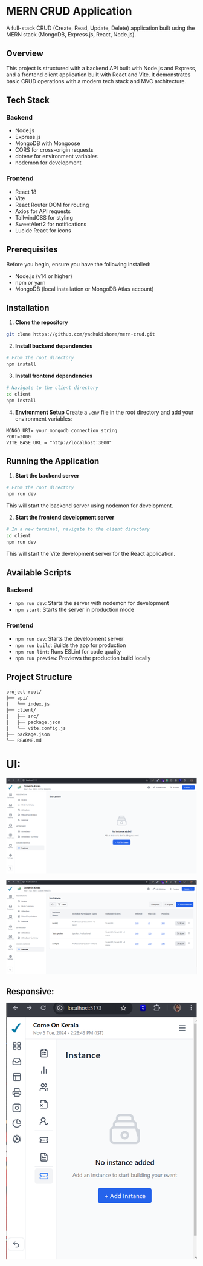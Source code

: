 # MERN CRUD Application

A full-stack CRUD (Create, Read, Update, Delete) application built using the MERN stack (MongoDB, Express.js, React, Node.js).

## Overview

This project is structured with a backend API built with Node.js and Express, and a frontend client application built with React and Vite. It demonstrates basic CRUD operations with a modern tech stack and MVC architecture.

## Tech Stack

### Backend
- Node.js
- Express.js
- MongoDB with Mongoose
- CORS for cross-origin requests
- dotenv for environment variables
- nodemon for development

### Frontend
- React 18
- Vite
- React Router DOM for routing
- Axios for API requests
- TailwindCSS for styling
- SweetAlert2 for notifications
- Lucide React for icons

## Prerequisites

Before you begin, ensure you have the following installed:
- Node.js (v14 or higher)
- npm or yarn
- MongoDB (local installation or MongoDB Atlas account)

## Installation

1. **Clone the repository**
```bash
git clone https://github.com/yadhukishore/mern-crud.git
```

2. **Install backend dependencies**
```bash
# From the root directory
npm install
```

3. **Install frontend dependencies**
```bash
# Navigate to the client directory
cd client
npm install
```

4. **Environment Setup**
Create a `.env` file in the root directory and add your environment variables:
```env
MONGO_URI= your_mongodb_connection_string
PORT=3000
VITE_BASE_URL = "http://localhost:3000"
```

## Running the Application

1. **Start the backend server**
```bash
# From the root directory
npm run dev
```
This will start the backend server using nodemon for development.

2. **Start the frontend development server**
```bash
# In a new terminal, navigate to the client directory
cd client
npm run dev
```
This will start the Vite development server for the React application.

## Available Scripts

### Backend
- `npm run dev`: Starts the server with nodemon for development
- `npm start`: Starts the server in production mode

### Frontend
- `npm run dev`: Starts the development server
- `npm run build`: Builds the app for production
- `npm run lint`: Runs ESLint for code quality
- `npm run preview`: Previews the production build locally

## Project Structure

```
project-root/
├── api/
│   └── index.js
├── client/
│   ├── src/
│   ├── package.json
│   └── vite.config.js
├── package.json
└── README.md
```
# UI:

![alt text](image-1.png)

![alt text](image.png)

## Responsive:

![alt text](image-2.png)